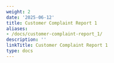 ```yaml
---
weight: 2
date: '2025-06-12'
title: Customer Complaint Report 1
aliases:
- /docs/customer-complaint-report_1/
description: ''
linkTitle: Customer Complaint Report 1
type: docs
---
```


